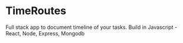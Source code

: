 # TimeRoutes
Full stack app to document timeline of your tasks.
Build in Javascript - React, Node, Express, Mongodb
